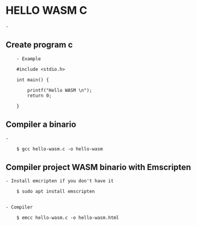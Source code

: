 
# HELLO WASM C

    - 


## Create program c

        - Example

        #include <stdio.h>

        int main() {

            printf("Hello WASM \n");
            return 0;

        }


## Compiler a binario

    -

        $ gcc hello-wasm.c -o hello-wasm



## Compiler project WASM binario with Emscripten

    - Install emcripten if you don't have it
    
        $ sudo apt install emscripten

        
    - Compiler
        
        $ emcc hello-wasm.c -o hello-wasm.html